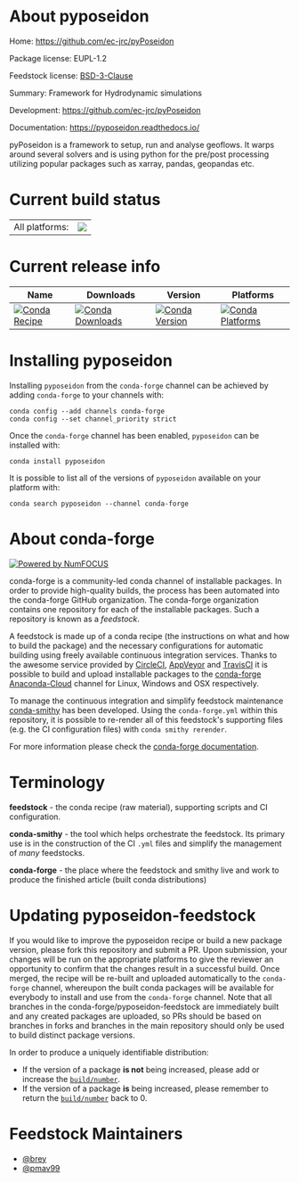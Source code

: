 About pyposeidon
================

Home: https://github.com/ec-jrc/pyPoseidon

Package license: EUPL-1.2

Feedstock license: [BSD-3-Clause](https://github.com/conda-forge/pyposeidon-feedstock/blob/master/LICENSE.txt)

Summary: Framework for Hydrodynamic simulations

Development: https://github.com/ec-jrc/pyPoseidon

Documentation: https://pyposeidon.readthedocs.io/

pyPoseidon is a framework to setup, run and analyse geoflows.
It warps around several solvers and is using python for the
pre/post processing utilizing popular packages
such as xarray, pandas, geopandas etc.


Current build status
====================


<table><tr><td>All platforms:</td>
    <td>
      <a href="https://dev.azure.com/conda-forge/feedstock-builds/_build/latest?definitionId=12577&branchName=master">
        <img src="https://dev.azure.com/conda-forge/feedstock-builds/_apis/build/status/pyposeidon-feedstock?branchName=master">
      </a>
    </td>
  </tr>
</table>

Current release info
====================

| Name | Downloads | Version | Platforms |
| --- | --- | --- | --- |
| [![Conda Recipe](https://img.shields.io/badge/recipe-pyposeidon-green.svg)](https://anaconda.org/conda-forge/pyposeidon) | [![Conda Downloads](https://img.shields.io/conda/dn/conda-forge/pyposeidon.svg)](https://anaconda.org/conda-forge/pyposeidon) | [![Conda Version](https://img.shields.io/conda/vn/conda-forge/pyposeidon.svg)](https://anaconda.org/conda-forge/pyposeidon) | [![Conda Platforms](https://img.shields.io/conda/pn/conda-forge/pyposeidon.svg)](https://anaconda.org/conda-forge/pyposeidon) |

Installing pyposeidon
=====================

Installing `pyposeidon` from the `conda-forge` channel can be achieved by adding `conda-forge` to your channels with:

```
conda config --add channels conda-forge
conda config --set channel_priority strict
```

Once the `conda-forge` channel has been enabled, `pyposeidon` can be installed with:

```
conda install pyposeidon
```

It is possible to list all of the versions of `pyposeidon` available on your platform with:

```
conda search pyposeidon --channel conda-forge
```


About conda-forge
=================

[![Powered by
NumFOCUS](https://img.shields.io/badge/powered%20by-NumFOCUS-orange.svg?style=flat&colorA=E1523D&colorB=007D8A)](https://numfocus.org)

conda-forge is a community-led conda channel of installable packages.
In order to provide high-quality builds, the process has been automated into the
conda-forge GitHub organization. The conda-forge organization contains one repository
for each of the installable packages. Such a repository is known as a *feedstock*.

A feedstock is made up of a conda recipe (the instructions on what and how to build
the package) and the necessary configurations for automatic building using freely
available continuous integration services. Thanks to the awesome service provided by
[CircleCI](https://circleci.com/), [AppVeyor](https://www.appveyor.com/)
and [TravisCI](https://travis-ci.com/) it is possible to build and upload installable
packages to the [conda-forge](https://anaconda.org/conda-forge)
[Anaconda-Cloud](https://anaconda.org/) channel for Linux, Windows and OSX respectively.

To manage the continuous integration and simplify feedstock maintenance
[conda-smithy](https://github.com/conda-forge/conda-smithy) has been developed.
Using the ``conda-forge.yml`` within this repository, it is possible to re-render all of
this feedstock's supporting files (e.g. the CI configuration files) with ``conda smithy rerender``.

For more information please check the [conda-forge documentation](https://conda-forge.org/docs/).

Terminology
===========

**feedstock** - the conda recipe (raw material), supporting scripts and CI configuration.

**conda-smithy** - the tool which helps orchestrate the feedstock.
                   Its primary use is in the construction of the CI ``.yml`` files
                   and simplify the management of *many* feedstocks.

**conda-forge** - the place where the feedstock and smithy live and work to
                  produce the finished article (built conda distributions)


Updating pyposeidon-feedstock
=============================

If you would like to improve the pyposeidon recipe or build a new
package version, please fork this repository and submit a PR. Upon submission,
your changes will be run on the appropriate platforms to give the reviewer an
opportunity to confirm that the changes result in a successful build. Once
merged, the recipe will be re-built and uploaded automatically to the
`conda-forge` channel, whereupon the built conda packages will be available for
everybody to install and use from the `conda-forge` channel.
Note that all branches in the conda-forge/pyposeidon-feedstock are
immediately built and any created packages are uploaded, so PRs should be based
on branches in forks and branches in the main repository should only be used to
build distinct package versions.

In order to produce a uniquely identifiable distribution:
 * If the version of a package **is not** being increased, please add or increase
   the [``build/number``](https://docs.conda.io/projects/conda-build/en/latest/resources/define-metadata.html#build-number-and-string).
 * If the version of a package **is** being increased, please remember to return
   the [``build/number``](https://docs.conda.io/projects/conda-build/en/latest/resources/define-metadata.html#build-number-and-string)
   back to 0.

Feedstock Maintainers
=====================

* [@brey](https://github.com/brey/)
* [@pmav99](https://github.com/pmav99/)

